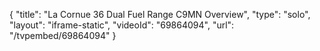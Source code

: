 {
    "title": "La Cornue 36 Dual Fuel Range C9MN Overview",
    "type": "solo",
    "layout": "iframe-static",
    "videoId": "69864094",
    "url": "\/tvpembed\/69864094"
}